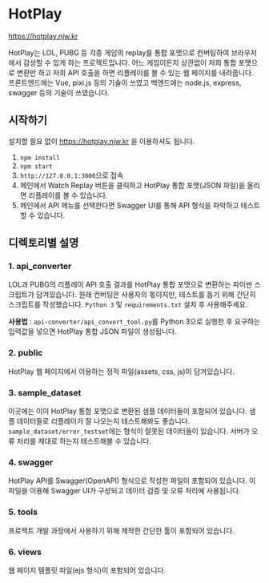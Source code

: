 # HotPlay
https://hotplay.njw.kr

HotPlay는 LOL, PUBG 등 각종 게임의 replay를 통합 포맷으로 컨버팅하여 브라우저에서 감상할 수 있게 하는 프로젝트입니다. 어느 게임이든지 상관없이 저희 통합 포맷으로 변환만 하고 저희 API 호출을 하면 리플레이를 볼 수 있는 웹 페이지를 내려줍니다. 프론트엔드에는 Vue, pixi.js 등의 기술이 쓰였고 백엔드에는 node.js, express, swagger 등의 기술이 쓰였습니다.

## 시작하기
설치할 필요 없이 https://hotplay.njw.kr 을 이용하셔도 됩니다.
1. `npm install`
2. `npm start`
3. `http://127.0.0.1:3000`으로 접속
4. 메인에서 Watch Replay 버튼을 클릭하고 HotPlay 통합 포맷(JSON 파일)을 올리면 리플레이를 볼 수 있습니다.
5. 메인에서 API 메뉴를 선택한다면 Swagger UI를 통해 API 형식을 파악하고 테스트할 수 있습니다.

## 디렉토리별 설명
### 1. api_converter
LOL과 PUBG의 리플레이 API 호출 결과를 HotPlay 통합 포맷으로 변환하는 파이썬 스크립트가 담겨있습니다. 원래 컨버팅은 사용자의 몫이지만, 테스트를 돕기 위해 간단히 스크립트를 작성했습니다. `Python 3` 및 `requirements.txt` 설치 후 사용해주세요.

**사용법** : `api-converter/api_convert_tool.py`를 Python 3으로 실행한 후 요구하는 입력값을 넣으면 HotPlay 통합 JSON 파일이 생성됩니다.

### 2. public
HotPlay 웹 페이지에서 이용하는 정적 파일(assets, css, js)이 담겨있습니다.

### 3. sample_dataset
이곳에는 이미 HotPlay 통합 포맷으로 변환된 샘플 데이터들이 포함되어 있습니다. 샘플 데이터들로 리플레이가 잘 나오는지 테스트해봐도 좋습니다. `sample_dataset/error_testset`에는 형식이 잘못된 데이터들이 있습니다. 서버가 오류 처리를 제대로 하는지 테스트해볼 수 있습니다.

### 4. swagger
HotPlay API를 Swagger(OpenAPI) 형식으로 작성한 파일이 포함되어 있습니다. 이 파일을 이용해 Swagger UI가 구성되고 데이터 검증 및 오류 처리에 사용됩니다.

### 5. tools
프로젝트 개발 과정에서 사용하기 위해 제작한 간단한 툴이 포함되어 있습니다.

### 6. views
웹 페이지 템플릿 파일(ejs 형식)이 포함되어 있습니다.
